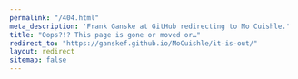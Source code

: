 ```yaml
---
permalink: "/404.html"
meta_description: 'Frank Ganske at GitHub redirecting to Mo Cuishle.'
title: "Oops?!? This page is gone or moved or…"
redirect_to: "https://ganskef.github.io/MoCuishle/it-is-out/"
layout: redirect
sitemap: false
---
```

